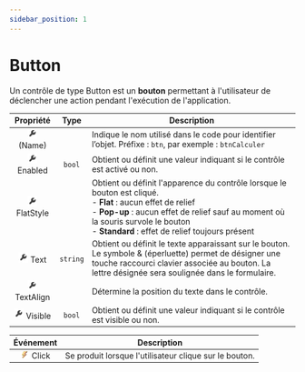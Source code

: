 ```yaml
---
sidebar_position: 1
---
```


# Button

Un contrôle de type Button est un **bouton** permettant à l'utilisateur de déclencher une action pendant l'exécution de l'application.

| Propriété | Type | Description |
| :-------: | :--: | ----------- |
| ![propriété](../_00-shared/_propriete.png) (Name) | | Indique le nom utilisé dans le code pour identifier l’objet. Préfixe : `btn`, par exemple : `btnCalculer` |
| ![propriété](../_00-shared/_propriete.png) Enabled | `bool` | Obtient ou définit une valeur indiquant si le contrôle est activé ou non. |
| ![propriété](../_00-shared/_propriete.png) FlatStyle | | Obtient ou définit l'apparence du contrôle lorsque le bouton est cliqué. <br/> - **Flat** : aucun effet de relief <br/> - **Pop-up** : aucun effet de relief sauf au moment où la souris survole le bouton <br/> - **Standard** : effet de relief toujours présent |
| ![propriété](../_00-shared/_propriete.png) Text | `string` | Obtient ou définit le texte apparaissant sur le bouton. Le symbole & (éperluette) permet de désigner une touche raccourci clavier associée au bouton. La lettre désignée sera soulignée dans le formulaire. |
| ![propriété](../_00-shared/_propriete.png) TextAlign | | Détermine la position du texte dans le contrôle. |
| ![propriété](../_00-shared/_propriete.png) Visible | `bool` | Obtient ou définit une valeur indiquant si le contrôle est visible ou non. |


| Événement | Description |
| :-------: | ----------- |
| ![événement](../_00-shared/_evenement.png) Click | Se produit lorsque l'utilisateur clique sur le bouton. |
